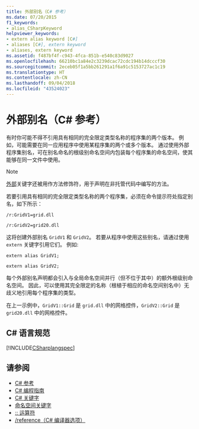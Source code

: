 ```yaml
---
title: 外部别名（C# 参考）
ms.date: 07/20/2015
f1_keywords:
- alias_CSharpKeyword
helpviewer_keywords:
- extern alias keyword [C#]
- aliases [C#], extern keyword
- aliases, extern keyword
ms.assetid: f487bf4f-c943-4fca-851b-e540c83d9027
ms.openlocfilehash: 66210bc1a84e2c3239dcac72cdc194b14dcccf30
ms.sourcegitcommit: 2eceb05f1a5bb261291a1f6a91c5153727ac1c19
ms.translationtype: HT
ms.contentlocale: zh-CN
ms.lasthandoff: 09/04/2018
ms.locfileid: "43524023"
---
```

# <a name="extern-alias-c-reference"></a>外部别名（C# 参考）
有时你可能不得不引用具有相同的完全限定类型名称的程序集的两个版本。 例如，可能需要在同一应用程序中使用某程序集的两个或多个版本。 通过使用外部程序集别名，可在别名命名的根级别命名空间内包装每个程序集的命名空间，使其能够在同一文件中使用。  
  
> [!NOTE]
>  [外部](../../../csharp/language-reference/keywords/extern.md)关键字还被用作方法修饰符，用于声明在非托管代码中编写的方法。  
  
 若要引用具有相同的完全限定类型名称的两个程序集，必须在命令提示符处指定别名，如下所示：  
  
 `/r:GridV1=grid.dll`  
  
 `/r:GridV2=grid20.dll`  
  
 这将创建外部别名 `GridV1` 和 `GridV2`。 若要从程序中使用这些别名，请通过使用 `extern` 关键字引用它们。 例如:  
  
 `extern alias GridV1;`  
  
 `extern alias GridV2;`  
  
 每个外部别名声明都会引入与全局命名空间并行（但不位于其中）的额外根级别命名空间。 因此，可以使用其完全限定的名称（根植于相应的命名空间别名中）无歧义地引用每个程序集的类型。  
  
 在上一示例中，`GridV1::Grid` 是 `grid.dll` 中的网格控件，`GridV2::Grid` 是 `grid20.dll` 中的网格控件。  
  
## <a name="c-language-specification"></a>C# 语言规范  
 [!INCLUDE[CSharplangspec](~/includes/csharplangspec-md.md)]  
  
## <a name="see-also"></a>请参阅

- [C# 参考](../../../csharp/language-reference/index.md)  
- [C# 编程指南](../../../csharp/programming-guide/index.md)  
- [C# 关键字](../../../csharp/language-reference/keywords/index.md)  
- [命名空间关键字](../../../csharp/language-reference/keywords/namespace-keywords.md)  
- [:: 运算符](../../../csharp/language-reference/operators/namespace-alias-qualifer.md)  
- [/reference（C# 编译器选项）](../../../csharp/language-reference/compiler-options/reference-compiler-option.md)
